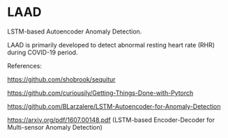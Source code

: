 # LAAD
LSTM-based Autoencoder Anomaly Detection. 

LAAD is primarily developed to detect abnormal resting heart rate (RHR) during COVID-19 period. 




References:

https://github.com/shobrook/sequitur

https://github.com/curiousily/Getting-Things-Done-with-Pytorch

https://github.com/BLarzalere/LSTM-Autoencoder-for-Anomaly-Detection

https://arxiv.org/pdf/1607.00148.pdf (LSTM-based Encoder-Decoder for Multi-sensor Anomaly Detection)
